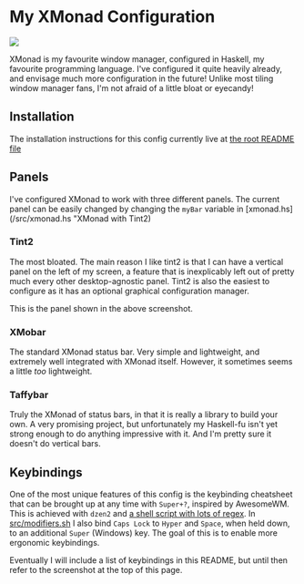 # My XMonad Configuration

![](../Screenshots/2020-08-23-XMonad.png?raw=true)

XMonad is my favourite window manager, configured in Haskell, my favourite programming language.
I've configured it quite heavily already, and envisage much more configuration in the
future! Unlike most tiling window manager fans, I'm not afraid of a little bloat or eyecandy!

## Installation

The installation instructions for this config currently live at
[the root README file](/../../README.md)

## Panels

I've configured XMonad to work with three different panels.
The current panel can be easily changed by changing the `myBar` variable in
[xmonad.hs](/src/xmonad.hs "XMonad with Tint2)

### Tint2

The most bloated. The main reason I like tint2 is that I can have a vertical panel on the
left of my screen, a feature that is inexplicably left out of pretty much every other
desktop-agnostic panel. Tint2 is also the easiest to configure as it has an optional graphical
configuration manager.

This is the panel shown in the above screenshot.

### XMobar

The standard XMonad status bar. Very simple and lightweight, and extremely well integrated
with XMonad itself. However, it sometimes seems a little *too* lightweight.

### Taffybar

Truly the XMonad of status bars, in that it is really a library to build your own.
A very promising project, but unfortunately my Haskell-fu isn't yet strong enough
to do anything impressive with it. And I'm pretty sure it doesn't do vertical bars.

## Keybindings

One of the most unique features of this config is the keybinding cheatsheet that can be
brought up at any time with `Super+?`, inspired by AwesomeWM.
This is achieved with `dzen2` and
[a shell script with lots of regex](/.scripts/dzen2-display-cheatsheet).
In [src/modifiers.sh](./src/modifiers.sh) I also bind `Caps Lock` to `Hyper`
and `Space`, when held down, to an additional `Super` (Windows) key.
The goal of this is to enable more ergonomic keybindings.

Eventually I will include a list of keybindings in this README,
but until then refer to the screenshot at the top of this page.
